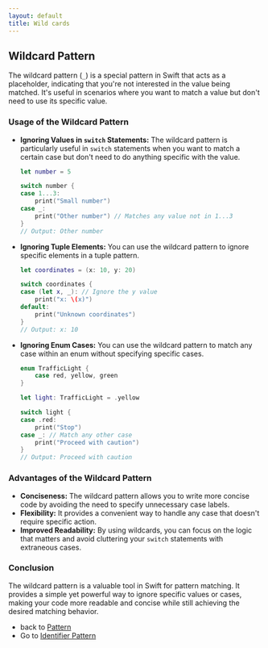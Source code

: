 ```yaml
---
layout: default
title: Wild cards
---
```


## Wildcard Pattern

The wildcard pattern (`_`) is a special pattern in Swift that acts as a placeholder, indicating that you're not interested in the value being matched. It's useful in scenarios where you want to match a value but don't need to use its specific value.

### Usage of the Wildcard Pattern

* **Ignoring Values in `switch` Statements:** The wildcard pattern is particularly useful in `switch` statements when you want to match a certain case but don't need to do anything specific with the value. 

   ```swift
   let number = 5

   switch number {
   case 1...3:
       print("Small number")
   case _:
       print("Other number") // Matches any value not in 1...3
   }
   // Output: Other number
   ```

* **Ignoring Tuple Elements:** You can use the wildcard pattern to ignore specific elements in a tuple pattern. 

   ```swift
   let coordinates = (x: 10, y: 20)

   switch coordinates {
   case (let x, _): // Ignore the y value
       print("x: \(x)")
   default:
       print("Unknown coordinates")
   }
   // Output: x: 10
   ```

* **Ignoring Enum Cases:**  You can use the wildcard pattern to match any case within an enum without specifying specific cases.

   ```swift
   enum TrafficLight {
       case red, yellow, green
   }

   let light: TrafficLight = .yellow

   switch light {
   case .red:
       print("Stop")
   case _: // Match any other case
       print("Proceed with caution")
   }
   // Output: Proceed with caution
   ```

### Advantages of the Wildcard Pattern

* **Conciseness:**  The wildcard pattern allows you to write more concise code by avoiding the need to specify unnecessary case labels.
* **Flexibility:** It provides a convenient way to handle any case that doesn't require specific action.
* **Improved Readability:** By using wildcards, you can focus on the logic that matters and avoid cluttering your `switch` statements with extraneous cases.

### Conclusion

The wildcard pattern is a valuable tool in Swift for pattern matching. It provides a simple yet powerful way to ignore specific values or cases, making your code more readable and concise while still achieving the desired matching behavior.

* back to [Pattern](../README.md)
* Go to [Identifier Pattern](../IdentifierPattern/README.md)